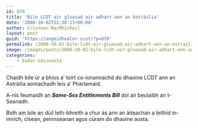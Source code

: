 ```yaml
---
id: 870
title: 'Bile LCDT air gluasad air adhart ann an Astràilia'
date: '2008-10-02T22:30:11+00:00'
author: Crìstean MacMhìcheil
layout: post
guid: 'https://angeidhealur.scot/?p=870'
permalink: /2008-10-02-bile-lcdt-air-gluasad-air-adhart-ann-an-astrailia/
image: /images/posts/2008-10-02-bile-lcdt-air-gluasad-air-adhart-ann-an-astrailia.webp
categories:
    - Eadar-nàiseanta
---
```


Chaidh bile ùr a bhios a’ toirt co-ionannachd do dhaoine LCDT ann an Astràilia aontachadh leis a’ Phàrlamaid.

A-nis feumaidh an ***Same-Sex Entitlements Bill*** dol air beulaibh an t-Seanadh.

Bidh am bile an dùil leth-bhreith a chur às ann an àiteachan a leithid in-imrich, cìsean, peinnseanan agus cùram do dhaoine aosta.

